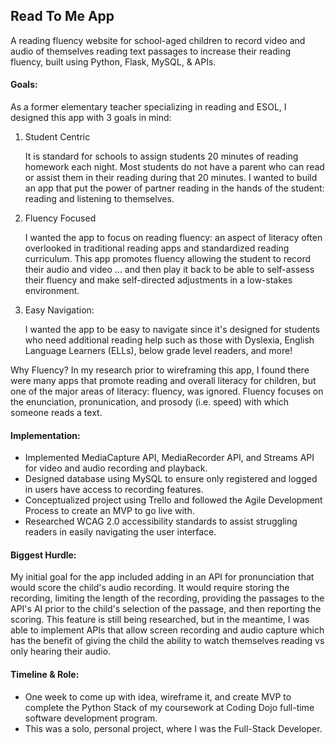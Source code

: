 ## Read To Me App

A reading fluency website for school-aged children to record video and audio of themselves reading text passages to increase their reading fluency, built using Python, Flask, MySQL, & APIs.

#### Goals: 

As a former elementary teacher specializing in reading and ESOL, I designed this app with 3 goals in mind: 

  1. Student Centric

     It is standard for schools to assign students 20 minutes of reading homework each night. Most students do not have a parent who can read or assist them in their reading during that 20 minutes. I wanted to build an app that put the power of partner reading in the hands of the student: reading and listening to themselves.
    
  2. Fluency Focused
  
     I wanted the app to focus on reading fluency: an aspect of literacy often overlooked in traditional reading apps and standardized reading curriculum. This app promotes fluency allowing the student to record their audio and video ... and then play it back to be able to self-assess their fluency and make self-directed adjustments in a low-stakes environment.
    
  3. Easy Navigation: 
  
     I wanted the app to be easy to navigate since it's designed for students who need additional reading help such as those with Dyslexia, English Language Learners (ELLs), below grade level readers, and more! 



  Why Fluency? In my research prior to wireframing this app, I found there were many apps that promote reading and overall literacy for children, but one of the major areas of literacy: fluency, was ignored. Fluency focuses on the enunciation, pronunication, and prosody (i.e. speed) with which someone reads a text. 


#### Implementation: 

  - Implemented MediaCapture API, MediaRecorder API, and Streams API for video and audio recording and playback. 
  - Designed database using MySQL to ensure only registered and logged in users have access to recording features.
  - Conceptualized project using Trello and followed the Agile Development Process to create an MVP to go live with. 
  - Researched WCAG 2.0 accessibility standards to assist struggling readers in easily navigating the user interface.


#### Biggest Hurdle: 

  My initial goal for the app included adding in an API for pronunciation that would score the child's audio recording. It would require storing the recording, limiting the length of the recording, providing the passages to the API's AI prior to the child's selection of the passage, and then reporting the scoring. This feature is still being researched, but in the meantime, I was able to implement APIs that allow screen recording and audio capture which has the benefit of giving the child the ability to watch themselves reading vs only hearing their audio. 


#### Timeline & Role: 

  - One week to come up with idea, wireframe it, and create MVP to complete the Python Stack of my coursework at Coding Dojo full-time software development program. 
  - This was a solo, personal project, where I was the Full-Stack Developer. 

